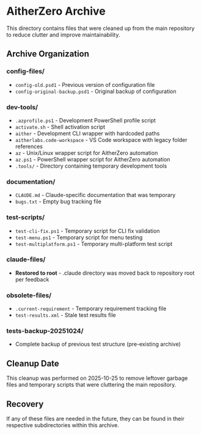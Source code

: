 # AitherZero Archive

This directory contains files that were cleaned up from the main repository to reduce clutter and improve maintainability.

## Archive Organization

### config-files/
- `config-old.psd1` - Previous version of configuration file
- `config-original-backup.psd1` - Original backup of configuration

### dev-tools/
- `.azprofile.ps1` - Development PowerShell profile script
- `activate.sh` - Shell activation script
- `aither` - Development CLI wrapper with hardcoded paths
- `aitherlabs.code-workspace` - VS Code workspace with legacy folder references
- `az` - Unix/Linux wrapper script for AitherZero automation
- `az.ps1` - PowerShell wrapper script for AitherZero automation
- `.tools/` - Directory containing temporary development tools

### documentation/
- `CLAUDE.md` - Claude-specific documentation that was temporary
- `bugs.txt` - Empty bug tracking file

### test-scripts/
- `test-cli-fix.ps1` - Temporary script for CLI fix validation
- `test-menu.ps1` - Temporary script for menu testing
- `test-multiplatform.ps1` - Temporary multi-platform test script

### claude-files/
- **Restored to root** - .claude directory was moved back to repository root per feedback

### obsolete-files/
- `.current-requirement` - Temporary requirement tracking file
- `test-results.xml` - Stale test results file

### tests-backup-20251024/
- Complete backup of previous test structure (pre-existing archive)

## Cleanup Date
This cleanup was performed on 2025-10-25 to remove leftover garbage files and temporary scripts that were cluttering the main repository.

## Recovery
If any of these files are needed in the future, they can be found in their respective subdirectories within this archive.